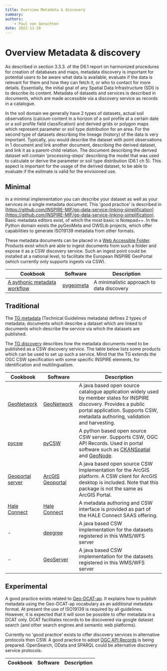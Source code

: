 ```yaml
---
title: Overview Metadata & discovery
summary: 
authors:
    - Paul van Genuchten
date: 2022-11-10
---
```


# Overview Metadata & discovery

As described in section 3.3.3. of the D6.1 report on harmonized procedures for creation of databases and maps, metadata discovery is important for potential users to be aware what data is available, evaluate if the data is relevant for them and how they can fetch it, or who to contact for more details. Essentially, the initial goal of any Spatial Data Infrastructure (SDI) is to describe its content. Metadata of datasets and services is described in documents, which are made accessible via a discovery service as records in a catalogue.

In the soil domain we generally have 2 types of datasets, actual soil observations (calcium content in a horizon of a soil profile at a certain date or a soil profile field classification) and derived grids or polygon maps which represent parameter or soil type distribution for an area. For the second type of datasets describing the lineage (history) of the data is very important. Typically, you would describe the dataset with point observations in 1 document and link another document, describing the derived dataset, and link it as a parent-child relation. The document describing the derived dataset will contain 'processing-steps' describing the model that was used to calculate or derive the parameter or soil type distribution (D6.1 ch 5). This aspect is important for the usage of the derived dataset, to be able to evaluate if the estimate is valid for the envisioned use.

## Minimal

In a minimal implementation you can describe your dataset as well as your services in a single metadata document. This 'good practice' is described in [https://github.com/INSPIRE-MIF/gp-data-service-linking-simplification](https://github.com/INSPIRE-MIF/gp-data-service-linking-simplification). Basic metadata editors exist, of which the most basic is Notepad++. In the Python domain exists the pyGeoMeta and OWSLib projects, which offer capabilities to generate ISO19139 metadata from other formats.

These metadata documents can be placed in a [Web Accessible Folder](https://ioos.github.io/catalog/pages/registry/waf_creation/). Products exist which are able to ingest documents from such a folder and expose it as a CSW discovery service. Such an ingest point could be installed at a national level, to facilitate the European INSPIRE GeoPortal (which currently only supports ingests via CSW).

| Cookbook | Software | Description |
| --- | ---| --- |
| [A pythonic metadata workflow](tools/pygeometa.md) | [pygeometa]() | A minimalistic approach to data discovery |

## Traditional

The [TG metadata](https://inspire.ec.europa.eu/id/document/tg/metadata-iso19139) (Technical Guidelines metadata) defines 2 types of metadata; documents which describe a dataset which are linked to documents which describe the service via which the datasets are published.

The [TG discovery](https://inspire.ec.europa.eu/documents/technical-guidance-implementation-inspire-discovery-services-0) describes how the metadata documents need to be published as a CSW discovery service. The table below lists some products which can be used to set up such a service. Mind that the TG extends the OGC CSW specification with some specific INSPIRE elements, for identification and multilingualism.

| Cookbook | Software | Description |
| --- | ---| --- |
| [GeoNetwork](tools/geonetwork.md) | [GeoNetwork](https://www.geonetwork-opensource.org/) | A java based open source catalogue application widely used by member states for INSPIRE discovery. Provides a public portal application. Supports CSW, metadata authoring, validation and harvesting. |
| [pycsw](tools/pycsw.md) | [pyCSW](https://pycsw.org/) | A python based open source CSW server. Supports CSW, OGC API Records. Used in portal software such as [CKAN](https://github.com/ckan/ckanext-spatial)[Spatial](https://github.com/ckan/ckanext-spatial) and [GeoNode](https://geonode.org/). |
| [Geoportal server](tools/geoportal-server.md) | [ArcGIS Geoportal](https://github.com/Esri/geoportal-server) | A java based open source CSW implementation for the ArcGIS platform. A CSW client for ArcGIS desktop is included. Note that this package is not the same as ArcGIS Portal. |
| [Hale Connect](tools/hale-connect.md) | [Hale Connect](https://www.wetransform.to/products/haleconnect/) | A metadata authoring and CSW interface is provided as part of the HALE Connect SAAS offering. |
| - | [deegree](http://www.deegree.org/) | A java based CSW implementation for the datasets registered in this WMS/WFS server |
| - | [GeoServer](https://geoserver.org/) | A java based CSW implementation for the datasets registered in this WMS/WFS server |

## Experimental

A good practice exists related to [Geo-DCAT-ap](https://inspire.ec.europa.eu/good-practice/geodcat-ap). It explains how to publish metadata using the Geo-DCAT-ap vocabulary as an additional metadata format. At present the use of ISO19139 is required by all guidelines. However, it is expected that it will soon be possible to offer metadata in a DCAT only. DCAT facilitates records to be discovered via google dataset search (and other search engines and semantic web platforms).

Currently no 'good practice' exists to offer discovery services in alternative protocols then CSW. A good practice to adopt [OGC API Records](https://ogcapi.ogc.org/records/) is being prepared. OpenSearch, OData and SPARQL could be alternative discovery service protocols.

| Cookbook | Software | Description |
| --- | ---| --- |